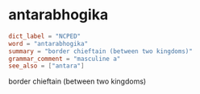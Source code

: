 # antarabhogika

``` toml
dict_label = "NCPED"
word = "antarabhogika"
summary = "border chieftain (between two kingdoms)"
grammar_comment = "masculine a"
see_also = ["antara"]
```

border chieftain (between two kingdoms)

